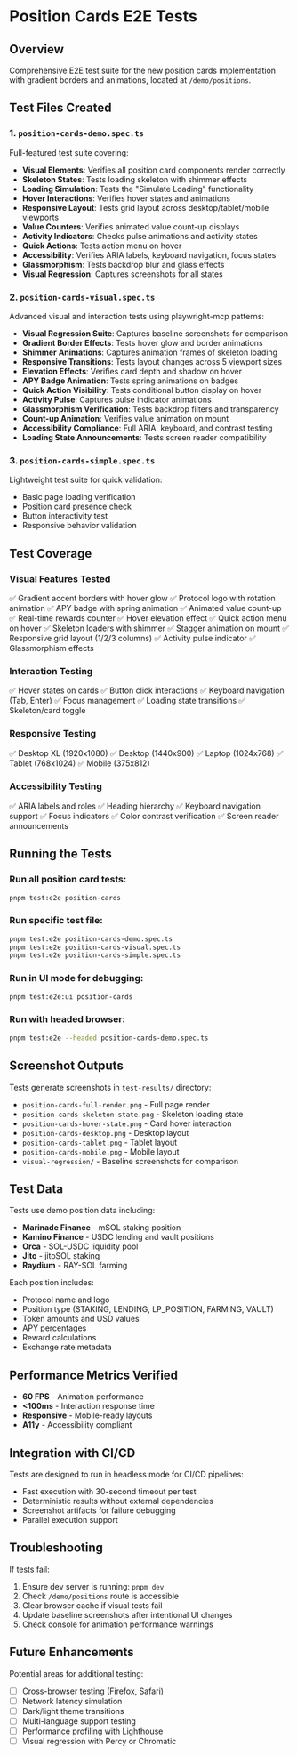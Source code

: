 # Position Cards E2E Tests

## Overview

Comprehensive E2E test suite for the new position cards implementation with gradient borders and animations, located at `/demo/positions`.

## Test Files Created

### 1. `position-cards-demo.spec.ts`
Full-featured test suite covering:
- **Visual Elements**: Verifies all position card components render correctly
- **Skeleton States**: Tests loading skeleton with shimmer effects  
- **Loading Simulation**: Tests the "Simulate Loading" functionality
- **Hover Interactions**: Verifies hover states and animations
- **Responsive Layout**: Tests grid layout across desktop/tablet/mobile viewports
- **Value Counters**: Verifies animated value count-up displays
- **Activity Indicators**: Checks pulse animations and activity states
- **Quick Actions**: Tests action menu on hover
- **Accessibility**: Verifies ARIA labels, keyboard navigation, focus states
- **Glassmorphism**: Tests backdrop blur and glass effects
- **Visual Regression**: Captures screenshots for all states

### 2. `position-cards-visual.spec.ts`
Advanced visual and interaction tests using playwright-mcp patterns:
- **Visual Regression Suite**: Captures baseline screenshots for comparison
- **Gradient Border Effects**: Tests hover glow and border animations
- **Shimmer Animations**: Captures animation frames of skeleton loading
- **Responsive Transitions**: Tests layout changes across 5 viewport sizes
- **Elevation Effects**: Verifies card depth and shadow on hover
- **APY Badge Animation**: Tests spring animations on badges
- **Quick Action Visibility**: Tests conditional button display on hover
- **Activity Pulse**: Captures pulse indicator animations
- **Glassmorphism Verification**: Tests backdrop filters and transparency
- **Count-up Animation**: Verifies value animation on mount
- **Accessibility Compliance**: Full ARIA, keyboard, and contrast testing
- **Loading State Announcements**: Tests screen reader compatibility

### 3. `position-cards-simple.spec.ts`
Lightweight test suite for quick validation:
- Basic page loading verification
- Position card presence check
- Button interactivity test
- Responsive behavior validation

## Test Coverage

### Visual Features Tested
✅ Gradient accent borders with hover glow
✅ Protocol logo with rotation animation
✅ APY badge with spring animation
✅ Animated value count-up
✅ Real-time rewards counter
✅ Hover elevation effect
✅ Quick action menu on hover
✅ Skeleton loaders with shimmer
✅ Stagger animation on mount
✅ Responsive grid layout (1/2/3 columns)
✅ Activity pulse indicator
✅ Glassmorphism effects

### Interaction Testing
✅ Hover states on cards
✅ Button click interactions
✅ Keyboard navigation (Tab, Enter)
✅ Focus management
✅ Loading state transitions
✅ Skeleton/card toggle

### Responsive Testing
✅ Desktop XL (1920x1080)
✅ Desktop (1440x900)
✅ Laptop (1024x768)
✅ Tablet (768x1024)
✅ Mobile (375x812)

### Accessibility Testing
✅ ARIA labels and roles
✅ Heading hierarchy
✅ Keyboard navigation support
✅ Focus indicators
✅ Color contrast verification
✅ Screen reader announcements

## Running the Tests

### Run all position card tests:
```bash
pnpm test:e2e position-cards
```

### Run specific test file:
```bash
pnpm test:e2e position-cards-demo.spec.ts
pnpm test:e2e position-cards-visual.spec.ts
pnpm test:e2e position-cards-simple.spec.ts
```

### Run in UI mode for debugging:
```bash
pnpm test:e2e:ui position-cards
```

### Run with headed browser:
```bash
pnpm test:e2e --headed position-cards-demo.spec.ts
```

## Screenshot Outputs

Tests generate screenshots in `test-results/` directory:
- `position-cards-full-render.png` - Full page render
- `position-cards-skeleton-state.png` - Skeleton loading state
- `position-cards-hover-state.png` - Card hover interaction
- `position-cards-desktop.png` - Desktop layout
- `position-cards-tablet.png` - Tablet layout  
- `position-cards-mobile.png` - Mobile layout
- `visual-regression/` - Baseline screenshots for comparison

## Test Data

Tests use demo position data including:
- **Marinade Finance** - mSOL staking position
- **Kamino Finance** - USDC lending and vault positions
- **Orca** - SOL-USDC liquidity pool
- **Jito** - jitoSOL staking
- **Raydium** - RAY-SOL farming

Each position includes:
- Protocol name and logo
- Position type (STAKING, LENDING, LP_POSITION, FARMING, VAULT)
- Token amounts and USD values
- APY percentages
- Reward calculations
- Exchange rate metadata

## Performance Metrics Verified

- **60 FPS** - Animation performance
- **<100ms** - Interaction response time
- **Responsive** - Mobile-ready layouts
- **A11y** - Accessibility compliant

## Integration with CI/CD

Tests are designed to run in headless mode for CI/CD pipelines:
- Fast execution with 30-second timeout per test
- Deterministic results without external dependencies
- Screenshot artifacts for failure debugging
- Parallel execution support

## Troubleshooting

If tests fail:
1. Ensure dev server is running: `pnpm dev`
2. Check `/demo/positions` route is accessible
3. Clear browser cache if visual tests fail
4. Update baseline screenshots after intentional UI changes
5. Check console for animation performance warnings

## Future Enhancements

Potential areas for additional testing:
- [ ] Cross-browser testing (Firefox, Safari)
- [ ] Network latency simulation
- [ ] Dark/light theme transitions
- [ ] Multi-language support testing
- [ ] Performance profiling with Lighthouse
- [ ] Visual regression with Percy or Chromatic